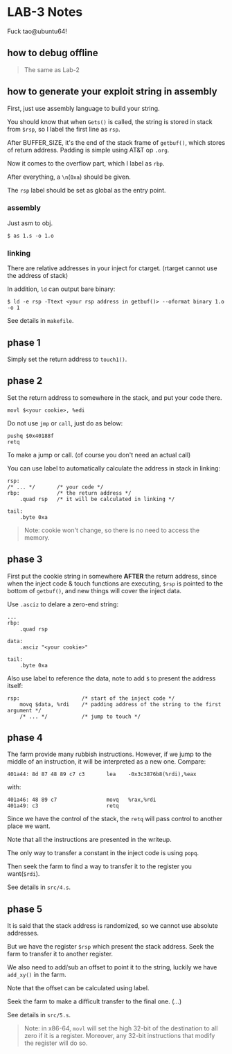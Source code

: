 # LAB-3 Notes #

Fuck tao@ubuntu64!

## how to debug offline ##

> The same as Lab-2

## how to generate your exploit string in assembly ##

First, just use assembly language to build your string.

You should know that when `Gets()` is called, the string is stored in stack from `$rsp`, so I label the first line as `rsp`.

After BUFFER_SIZE, it's the end of the stack frame of `getbuf()`, which stores of return address. Padding is simple using AT&T op `.org`.

Now it comes to the overflow part, which I label as `rbp`.

After everything, a `\n`(`0xa`) should be given.

The `rsp` label should be set as global as the entry point.

### assembly ###

Just asm to obj.

    $ as 1.s -o 1.o

### linking ###

There are relative addresses in your inject for ctarget. (rtarget cannot use the address of stack)

In addition, `ld` can output bare binary:

    $ ld -e rsp -Ttext <your rsp address in getbuf()> --oformat binary 1.o -o 1

See details in `makefile`.

## phase 1 ##

Simply set the return address to `touch1()`.

## phase 2 ##

Set the return address to somewhere in the stack, and put your code there.

    movl $<your cookie>, %edi

Do not use `jmp` or `call`, just do as below:

    pushq $0x40188f
    retq

To make a jump or call. (of course you don't need an actual call)

You can use label to automatically calculate the address in stack in linking:

    rsp:
    /* ... */       /* your code */
    rbp:            /* the return address */
        .quad rsp   /* it will be calculated in linking */

    tail:
        .byte 0xa

> Note: cookie won't change, so there is no need to access the memory.

## phase 3 ##

First put the cookie string in somewhere __AFTER__ the return address, since when the inject code & touch functions are executing, `$rsp` is pointed to the bottom of `getbuf()`, and new things will cover the inject data.

Use `.asciz` to delare a zero-end string:

    ...
    rbp:
        .quad rsp

    data:
        .asciz "<your cookie>"

    tail:
        .byte 0xa

Also use label to reference the data, note to add `$` to present the address itself:

    rsp:                    /* start of the inject code */
        movq $data, %rdi    /* padding address of the string to the first argument */
        /* ... */           /* jump to touch */

## phase 4 ##

The farm provide many rubbish instructions. However, if we jump to the middle of an instruction, it will be interpreted as a new one. Compare:

    401a44:	8d 87 48 89 c7 c3    	lea    -0x3c3876b8(%rdi),%eax

with:

    401a46: 48 89 c7                movq   %rax,%rdi
    401a49: c3                      retq

Since we have the control of the stack, the `retq` will pass control to another place we want.

Note that all the instructions are presented in the writeup.

The only way to transfer a constant in the inject code is using `popq`.

Then seek the farm to find a way to transfer it to the register you want(`$rdi`).

See details in `src/4.s`.

## phase 5 ##

It is said that the stack address is randomized, so we cannot use absolute addresses.

But we have the register `$rsp` which present the stack address. Seek the farm to transfer it to another register.

We also need to add/sub an offset to point it to the string, luckily we have `add_xy()` in the farm.

Note that the offset can be calculated using label.

Seek the farm to make a difficult transfer to the final one. (...)

See details in `src/5.s`.

> Note: in x86-64, `movl` will set the high 32-bit of the destination to all zero if it is a register. Moreover, any 32-bit instructions that modify the register will do so.
